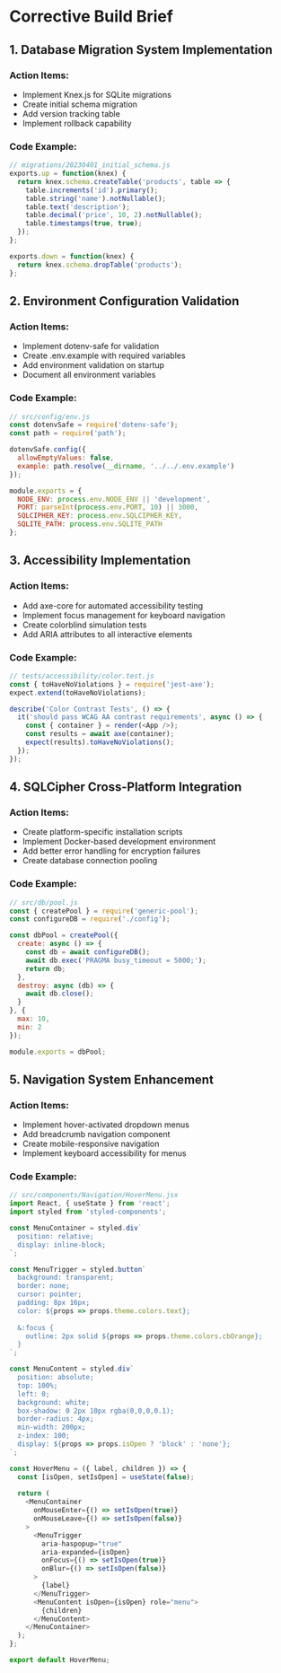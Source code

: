 # Corrective Build Brief

## 1. Database Migration System Implementation

### Action Items:
- Implement Knex.js for SQLite migrations
- Create initial schema migration
- Add version tracking table
- Implement rollback capability

### Code Example:
```javascript
// migrations/20230401_initial_schema.js
exports.up = function(knex) {
  return knex.schema.createTable('products', table => {
    table.increments('id').primary();
    table.string('name').notNullable();
    table.text('description');
    table.decimal('price', 10, 2).notNullable();
    table.timestamps(true, true);
  });
};

exports.down = function(knex) {
  return knex.schema.dropTable('products');
};
```

## 2. Environment Configuration Validation

### Action Items:
- Implement dotenv-safe for validation
- Create .env.example with required variables
- Add environment validation on startup
- Document all environment variables

### Code Example:
```javascript
// src/config/env.js
const dotenvSafe = require('dotenv-safe');
const path = require('path');

dotenvSafe.config({
  allowEmptyValues: false,
  example: path.resolve(__dirname, '../../.env.example')
});

module.exports = {
  NODE_ENV: process.env.NODE_ENV || 'development',
  PORT: parseInt(process.env.PORT, 10) || 3000,
  SQLCIPHER_KEY: process.env.SQLCIPHER_KEY,
  SQLITE_PATH: process.env.SQLITE_PATH
};
```

## 3. Accessibility Implementation

### Action Items:
- Add axe-core for automated accessibility testing
- Implement focus management for keyboard navigation
- Create colorblind simulation tests
- Add ARIA attributes to all interactive elements

### Code Example:
```javascript
// tests/accessibility/color.test.js
const { toHaveNoViolations } = require('jest-axe');
expect.extend(toHaveNoViolations);

describe('Color Contrast Tests', () => {
  it('should pass WCAG AA contrast requirements', async () => {
    const { container } = render(<App />);
    const results = await axe(container);
    expect(results).toHaveNoViolations();
  });
});
```

## 4. SQLCipher Cross-Platform Integration

### Action Items:
- Create platform-specific installation scripts
- Implement Docker-based development environment
- Add better error handling for encryption failures
- Create database connection pooling

### Code Example:
```javascript
// src/db/pool.js
const { createPool } = require('generic-pool');
const configureDB = require('./config');

const dbPool = createPool({
  create: async () => {
    const db = await configureDB();
    await db.exec('PRAGMA busy_timeout = 5000;');
    return db;
  },
  destroy: async (db) => {
    await db.close();
  }
}, {
  max: 10,
  min: 2
});

module.exports = dbPool;
```

## 5. Navigation System Enhancement

### Action Items:
- Implement hover-activated dropdown menus
- Add breadcrumb navigation component
- Create mobile-responsive navigation
- Implement keyboard accessibility for menus

### Code Example:
```javascript
// src/components/Navigation/HoverMenu.jsx
import React, { useState } from 'react';
import styled from 'styled-components';

const MenuContainer = styled.div`
  position: relative;
  display: inline-block;
`;

const MenuTrigger = styled.button`
  background: transparent;
  border: none;
  cursor: pointer;
  padding: 8px 16px;
  color: ${props => props.theme.colors.text};
  
  &:focus {
    outline: 2px solid ${props => props.theme.colors.cbOrange};
  }
`;

const MenuContent = styled.div`
  position: absolute;
  top: 100%;
  left: 0;
  background: white;
  box-shadow: 0 2px 10px rgba(0,0,0,0.1);
  border-radius: 4px;
  min-width: 200px;
  z-index: 100;
  display: ${props => props.isOpen ? 'block' : 'none'};
`;

const HoverMenu = ({ label, children }) => {
  const [isOpen, setIsOpen] = useState(false);
  
  return (
    <MenuContainer 
      onMouseEnter={() => setIsOpen(true)}
      onMouseLeave={() => setIsOpen(false)}
    >
      <MenuTrigger 
        aria-haspopup="true"
        aria-expanded={isOpen}
        onFocus={() => setIsOpen(true)}
        onBlur={() => setIsOpen(false)}
      >
        {label}
      </MenuTrigger>
      <MenuContent isOpen={isOpen} role="menu">
        {children}
      </MenuContent>
    </MenuContainer>
  );
};

export default HoverMenu;
```